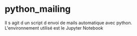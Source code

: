 # python_mailing
Il s agit d un script d envoi de mails automatique avec python. L'environnement utilisé est le Jupyter Notebook
